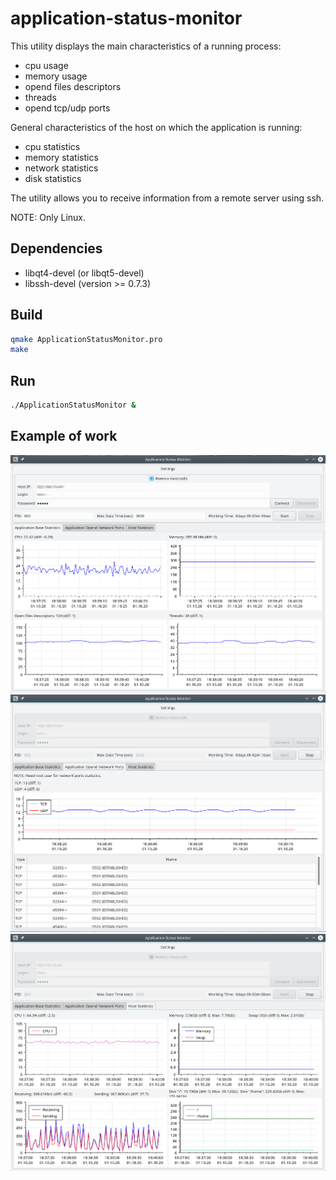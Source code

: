 # application-status-monitor

This utility displays the main characteristics of a running process:
- cpu usage
- memory usage
- opend files descriptors
- threads
- opend tcp/udp ports

General characteristics of the host on which the application is running:
- cpu statistics
- memory statistics
- network statistics
- disk statistics

The utility allows you to receive information from a remote server using ssh.

NOTE: Only Linux.

## Dependencies

- libqt4-devel (or libqt5-devel)
- libssh-devel (version >= 0.7.3)

## Build

```bash
qmake ApplicationStatusMonitor.pro
make 
```

## Run

```bash
./ApplicationStatusMonitor &
```

## Example of work

![Application Base Statistics](https://github.com/AnthonySnow887/application-status-monitor/blob/master/App_Base.png?raw=true)
![Application Opend Network Ports](https://github.com/AnthonySnow887/application-status-monitor/blob/master/App_Net.png?raw=true)
![Host Statistics](https://github.com/AnthonySnow887/application-status-monitor/blob/master/Host_Stat.png?raw=true)

